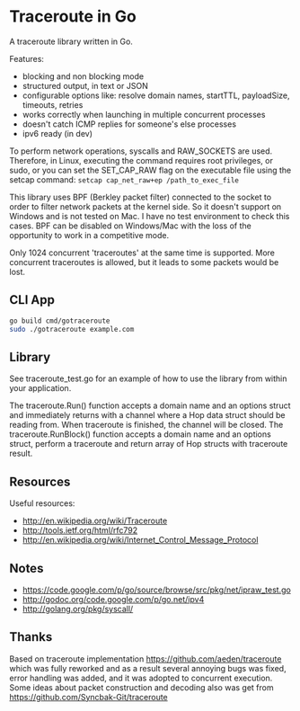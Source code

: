# Traceroute in Go

A traceroute library written in Go.

Features:
  * blocking and non blocking mode
  * structured output, in text or JSON
  * configurable options like: resolve domain names, startTTL, payloadSize, timeouts, retries
  * works correctly when launching in multiple concurrent processes
  * doesn't catch ICMP replies for someone's else processes
  * ipv6 ready (in dev)

To perform network operations, syscalls and RAW_SOCKETS are used. 
Therefore, in Linux, executing the command requires root privileges, 
or sudo, or you can set the SET_CAP_RAW flag on the executable file using the setcap command:
```setcap cap_net_raw+ep /path_to_exec_file```

This library uses BPF (Berkley packet filter) connected to the socket to order to filter network packets at the kernel side.
So it doesn't support on Windows and is not tested on Mac. I have no test environment to check this cases. 
BPF can be disabled on Windows/Mac with the loss of the opportunity to work in a competitive mode.

Only 1024 concurrent 'traceroutes' at the same time is supported. 
More concurrent traceroutes is allowed, but it leads to some packets would be lost. 


## CLI App

```sh
go build cmd/gotraceroute
sudo ./gotraceroute example.com
```


## Library

See traceroute_test.go for an example of how to use the library from within your application.


The traceroute.Run() function accepts a domain name and an options struct and immediately returns with a channel where a Hop data struct should be reading from. When traceroute is finished, the channel will be closed.
The traceroute.RunBlock() function accepts a domain name and an options struct, perform a traceroute and return array of Hop structs with traceroute result.

## Resources

Useful resources:

* http://en.wikipedia.org/wiki/Traceroute
* http://tools.ietf.org/html/rfc792
* http://en.wikipedia.org/wiki/Internet_Control_Message_Protocol

## Notes

* https://code.google.com/p/go/source/browse/src/pkg/net/ipraw_test.go
* http://godoc.org/code.google.com/p/go.net/ipv4
* http://golang.org/pkg/syscall/


## Thanks

Based on traceroute implementation https://github.com/aeden/traceroute which was fully reworked and
as a result several annoying bugs was fixed, error handling was added, and it was adopted to concurrent execution.
Some ideas about packet construction and decoding also was get from https://github.com/Syncbak-Git/traceroute

